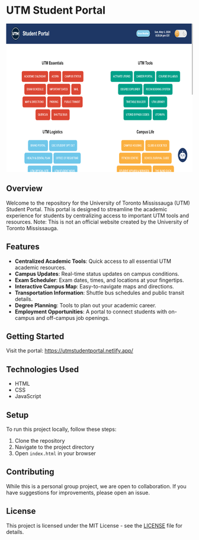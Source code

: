# UTM Student Portal 

<a href="https://utmstudentportal.netlify.app/" target="_blank" rel="noreferrer"> 
  <img height="400" src="./images/Screenshot.png">
</a>

## Overview

Welcome to the repository for the University of Toronto Mississauga (UTM) Student Portal. This portal is designed to streamline the academic experience for students by centralizing access to important UTM tools and resources. Note: This is not an official website created by the University of Toronto Mississauga.

## Features

- **Centralized Academic Tools**: Quick access to all essential UTM academic resources.
- **Campus Updates**: Real-time status updates on campus conditions.
- **Exam Scheduler**: Exam dates, times, and locations at your fingertips.
- **Interactive Campus Map**: Easy-to-navigate maps and directions.
- **Transportation Information**: Shuttle bus schedules and public transit details.
- **Degree Planning**: Tools to plan out your academic career.
- **Employment Opportunities**: A portal to connect students with on-campus and off-campus job openings.

## Getting Started

Visit the portal: https://utmstudentportal.netlify.app/

## Technologies Used

- HTML
- CSS
- JavaScript

## Setup

To run this project locally, follow these steps:

1. Clone the repository
2. Navigate to the project directory
3. Open `index.html` in your browser

## Contributing

While this is a personal group project, we are open to collaboration. If you have suggestions for improvements, please open an issue.

## License

This project is licensed under the MIT License - see the [LICENSE](LICENSE) file for details.

<br>
